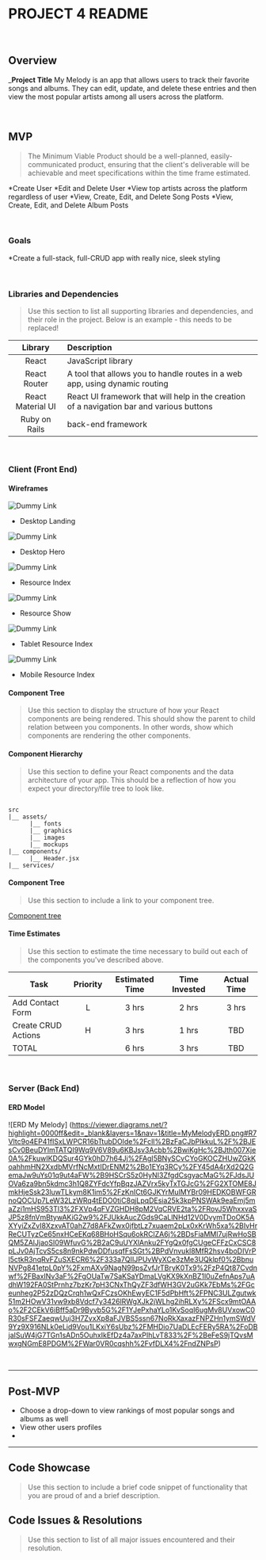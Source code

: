 # PROJECT 4 README

<br>

## Overview

_**Project Title** My Melody is an app that allows users to track their favorite songs and albums. They can edit, update, and delete these entries and then view the most popular artists among all users across the platform. 

<br>

## MVP

> The Minimum Viable Product should be a well-planned, easily-communicated product, ensuring that the client's deliverable will be achievable and meet specifications within the time frame estimated.

 *Create User
 *Edit and Delete User
 *View top artists across the platform regardless of user 
 *View, Create, Edit, and Delete Song Posts
 *View, Create, Edit, and Delete Album Posts

<br>

### Goals

*Create a full-stack, full-CRUD app with really nice, sleek styling

<br>

### Libraries and Dependencies

> Use this section to list all supporting libraries and dependencies, and their role in the project. Below is an example - this needs to be replaced!

|     Library      | Description                                |
| :--------------: | :----------------------------------------- |
|      React       | JavaScript library|
|   React Router   | A tool that allows you to handle routes in a web app, using dynamic routing|
| React Material UI | React UI framework that will help in the creation of a navigation bar and various buttons |
|     Ruby on Rails      | back-end framework |

<br>

### Client (Front End)

#### Wireframes

![Dummy Link](url)

- Desktop Landing

![Dummy Link](url)

- Desktop Hero

![Dummy Link](url)

- Resource Index

![Dummy Link](url)

- Resource Show

![Dummy Link](url)

- Tablet Resource Index

![Dummy Link](url)

- Mobile Resource Index

#### Component Tree

> Use this section to display the structure of how your React components are being rendered. This should show the parent to child relation between you components. In other words, show which components are rendering the other components. 

#### Component Hierarchy

> Use this section to define your React components and the data architecture of your app. This should be a reflection of how you expect your directory/file tree to look like. 

``` structure

src
|__ assets/
      |__ fonts
      |__ graphics
      |__ images
      |__ mockups
|__ components/
      |__ Header.jsx
|__ services/

```

#### Component Tree

> Use this section to include a link to your component tree.

[Component tree](url)

#### Time Estimates

> Use this section to estimate the time necessary to build out each of the components you've described above.

| Task                | Priority | Estimated Time | Time Invested | Actual Time |
| ------------------- | :------: | :------------: | :-----------: | :---------: |
| Add Contact Form    |    L     |     3 hrs      |     2 hrs     |    3 hrs    |
| Create CRUD Actions |    H     |     3 hrs      |     1 hrs     |     TBD     |
| TOTAL               |          |     6 hrs      |     3 hrs     |     TBD     |


<br>

### Server (Back End)

#### ERD Model
![ERD My Melody] (https://viewer.diagrams.net/?highlight=0000ff&edit=_blank&layers=1&nav=1&title=MyMelodyERD.png#R7Vltc9o4EP41fISxLWPCR16bTtubDOlde%2FclI%2BzFaCJbPlkkuL%2F%2BJEsCv0BeuDYlmTATQI9Wq9V6V89u6KBJsv3Acbb%2BwiKgHc%2BJth007Xje0A%2FkuwIKDQSur4GYk0hD7h64Jj%2FAgI5BNySCvCYoGKOCZHUwZGkKoahhmHN2XxdbMVrfNcMxtIDrENM2%2Bo1EYq3RCy%2FY45dA4rXd2Q2GemaJw9uYs01q9ut4aFW%2B9HSCrS5z0HyNI3ZfgdCsgyacMaG%2FJdsJUOVa6za9bn5kdmc3h1Q8ZYFdcYfpBqzJAZVrx5kyTxTGJcG%2FG2XTOME8JmkHjeSsk23luwTLkym8K1im5%2FzKnICt6GJKYrMulMYBr09HEDKOBWFGRnoQOCUp7LeW32LzWRq4tEDO0tiC8qjLpqDEsia25k3kpPNSWAk9eaEmj5maZzi1mHS953Tl3%2FXVp4qFVZGHDH8pM2VqCRVE2ta%2FRovJ5WhxxvaSJP5z8fnVmBtywAKiG2w9%2FJUkkAucZGds9CaLlNHd12V0DvymTDoOK5AXYyiZxZvI8XzxvAT0ahZ7d8AFkZwx0jfbtLz7xuaem2pLx0xKrWh5xa%2BIvHrReCUTyzCe65nxHCeEKq68BHoHSqu6okRClZA6j%2BDsFiaMMl7ujRwHoSBQM5ZAlJjaoSI09WfuvG%2B2aC9uUYXlAnku2FYgQx0fgCUgeCFFzCxCSC8pLJv0AjTcvS5cs8n9nkPdwDDfusqfFsSGt%2BPdVnvukl8MfR2hsv4boDIVrPl5ctkR3nqRvFZuSXECR6%2F333a7QIIJPUvWyXCe3zMe3UQklpf0%2BbnuNVPg841etpL0pY%2FxmAXv9NagN99psZvfJrTBryK0Tx9%2FzP4Qt87Cvdnwf%2FBaxINv3aF%2FgOUaTw7SaKSaYDmaLVgKX9kXnBZ1l0uZefnAps7uAdhW192FA0StPrnhz7bzKr7pH3CNxThQyZF3dfWH3GV2uGKk7EbMs%2FGceunheg2P52zDQzCrqh1wQxFCzsOKhEwyEC1F5dPbHft%2FPNC3ULZgutwk51m2HOwV31vw9xb8Vdcf7y3426lRWgXJk2jWLhg2ihRLXy%2FScx9mtOAAo%2F2CEkV6iBff5aDr9Byvb5G%2F1YJePxhaYLo1KvSoqI6ugMv8UVxowC0R30sFSFZaeqwUuj3H7ZvxXp8aFJVBS5ssn67NoRkXaxazFNPZHn1ymSWdV9Yz9X916NLk0eLid9Vou1LKxiY6sUbz%2FMHDio7UaDLEcFERy5RA%2FoDBjaISuW4jG7TGn1sADn5OuhxIkEfDz4a7axPIhLvT833%2F%2BeFeS9jTQvsMwxgNGmE8PDGM%2FWar0VR0cqshh%2FvfDLX4%2FndZNPsP)

<br>

***

## Post-MVP

> 
* Choose a drop-down to view rankings of most popular songs and albums as well
* View other users profiles
*

***

## Code Showcase

> Use this section to include a brief code snippet of functionality that you are proud of and a brief description.

## Code Issues & Resolutions

> Use this section to list of all major issues encountered and their resolution.


